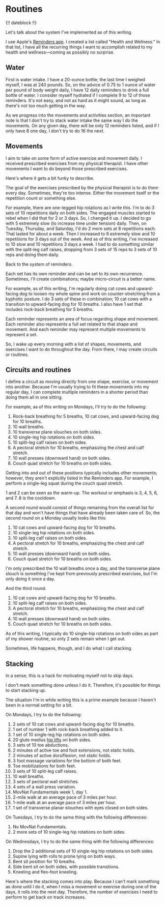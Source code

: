# Routines

{!! dateblock !!}

Let's talk about the system I've implemented as of this writing.

I use Apple's [Reminders app](https://support.apple.com/en-us/HT205890). I created a list called "Health and Wellness." In that list, I have all the recurring things I want to accomplish related to my health and wellness—coming as possibly no surprise.

## Water

First is water intake. I have a 20-ounce bottle; the last time I weighed myself, I was at 240 pounds. So, on the advice of 0.75 to 1 ounce of water per pound of body weight daily, I have 12 daily reminders to drink a full bottle of water. I consider myself hydrated if I complete 9 to 12 of those reminders. It's not easy, and not as hard as it might sound, as long as there's not too much getting in the way. 

As we progress into the movements and activities section, an important note is that I don't try to stack water intake the same way I do the movements. On any given day, there will be only 12 reminders listed, and if I only have 8 one day, I don't try to do 16 the next.

## Movements

I aim to take on some form of active exercise and movement daily. I received prescribed exercises from my physical therapist. I have other movements I want to do beyond those prescribed exercises.

Here's where it gets a bit funky to describe.

The goal of the exercises prescribed by the physical therapist is to do them every day. Sometimes, they're too intense. Either the movement itself or the repetition count or something else. 

For example, there are one-legged hip rotations as I write this. I'm to do 3 sets of 10 repetitions daily on both sides. The engaged muscles started to rebel when I did that for 2 or 3 days. So, I changed it up. I decided to go with 5 extremely slow (to increase time under tension) daily. Then, on Tuesday, Thursday, and Saturday, I'd do 2 more sets at 8 repetitions each. That lasted for about a week. Then I increased to 8 extremely slow and 10 repetitions for 3 days out of the week. And as of this writing, I've increased to 10 slow and 10 repetitions 3 days a week. I had to do something similar with the split-leg calf raises, dropping from 3 sets of 15 reps to 3 sets of 10 reps and doing them daily.

Back to the system of reminders.

Each set has its own reminder and can be set to its own recurrence. Sometimes, I'll create combinations; maybe micro-circuit is a better name.

For example, as of this writing, I'm regularly doing cat cows and upward-facing dog to loosen my whole spine and work on counter-stretching from a kyphotic posture. I do 3 sets of these in combination; 10 cat cows with a transition to upward-facing dog for 10 breaths. I also have 1 set that includes rock-back breathing for 5 breaths.

Each reminder represents an area of focus regarding shape and movement. Each reminder also represents a full set related to that shape and movement. And each reminder may represent multiple movements to represent a set.

So, I wake up every morning with a list of shapes, movements, and exercises I want to do throughout the day. From there, I may create circuits or routines.

## Circuits and routines

I define a circuit as moving directly from one shape, exercise, or movement into another. Because I'm usually trying to fit these movements into my regular day, I can complete multiple reminders in a shorter period than doing them all in one sitting. 

For example, as of this writing on Mondays, I'll try to do the following:

1. Rock-back breathing for 5 breaths, 10 cat cows, and upward-facing dog for 10 breaths.
2. 10 wall breaths.
3. 10 transverse plane slouches on both sides.
4. 10 single-leg hip rotations on both sides.
5. 10 split-leg calf raises on both sides.
6. A pectoral stretch for 10 breaths, emphasizing the chest and calf stretch.
7. 10 wall presses (downward hand) on both sides.
8. Couch quad stretch for 10 breaths on both sides.

Getting into and out of these positions typically includes other movements; however, they aren't explicitly listed in the Reminders app. For example, I perform a single-leg squat during the couch quad stretch.

1 and 2 can be seen as the warm-up. The workout or emphasis is 3, 4, 5, 6, and 7. 8 is the cooldown.

A second round would consist of things remaining from the overall list for that day and won't have things that have already been taken care of. So, the second round on a Monday usually looks like this:

1. 10 cat cows and upward-facing dog for 10 breaths.
2. 10 single-leg hip rotations on both sides.
3. 10 split-leg calf raises on both sides.
4. A pectoral stretch for 10 breaths, emphasizing the chest and calf stretch.
5. 10 wall presses (downward hand) on both sides.
6. Couch quad stretch for 10 breaths on both sides.

I'm only prescribed the 10 wall breaths once a day, and the transverse plane slouch is something I've kept from previously prescribed exercises, but I'm only doing it once a day.

And the third round:

1. 10 cat cows and upward-facing dog for 10 breaths.
2. 10 split-leg calf raises on both sides.
3. A pectoral stretch for 10 breaths, emphasizing the chest and calf stretch.
4. 10 wall presses (downward hand) on both sides.
5. Couch quad stretch for 10 breaths on both sides.

As of this writing, I typically do 10 single-hip rotations on both sides as part of my shower routine, so only 2 sets remain when I get out.

Sometimes, life happens, though, and I do what I call stacking.

## Stacking

In a sense, this is a hack for motivating myself not to skip days.

I don't mark something done unless I do it. Therefore, it's possible for things to start stacking up.

The situation I'm in while writing this is a prime example because I haven't been in a normal setting for a bit.

On Mondays, I try to do the following:

1. 2 sets of 10 cat cows and upward-facing dog for 10 breaths.
2. 1 set of number 1 with rock-back breathing added to it.
3. 1 set of 10 single-leg hip rotations on both sides.
4. 20 glute medius [hip lifts](https://youtu.be/boU3vipxiZ4?feature=shared) on both sides.
5. 3 sets of 10 toe abductions.
6. 2 minutes of active toe and foot extensions, not static holds.
7. 2 minutes of active dorsiflexion, not static holds.
8. 3 foot massage variations for the bottom of both feet.
9. Toe mobilizations for both feet.
10. 3 sets of 10 split-leg calf raises.
11. 10 wall breaths.
12. 3 sets of pectoral wall stretches.
13. 4 sets of a wall press variation.
14. MovNat Fundamentals week 1, day 1.
15. 2-mile walk at an average pace of 3 miles per hour.
16. 1-mile walk at an average pace of 3 miles per hour.
17. 1 set of transverse planar slouches with eyes closed on both sides.

On Tuesdays, I try to do the same thing with the following differences:

1. No MovNat Fundamentals.
2. 2 more sets of 10 single-leg hip rotations on both sides.

On Wednesdays, I try to do the same thing with the following differences:

1. Drop the 2 additional sets of 10 single-leg hip rotations on both sides.
2. Supine lying with rolls to prone lying on both ways.
3. Bent sit position for 10 breaths.
4. Side bent sit on both sides, with possible transitions.
5. Kneeling and flex-foot kneeling.

Here's where the stacking comes into play. Because I can't mark something as done until I do it, when I miss a movement or exercise during one of the days, it rolls into the next day. Therefore, the number of exercises I need to perform to get back on track increases.